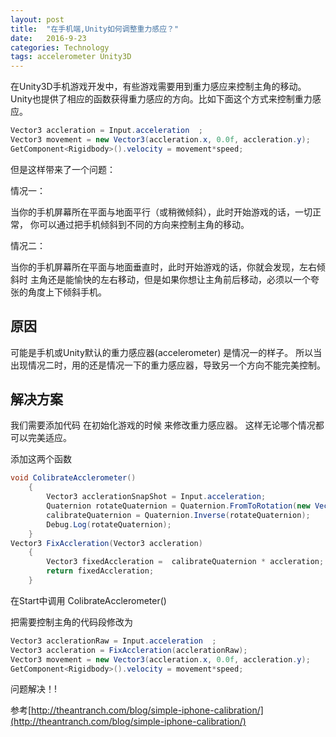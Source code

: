 ```yaml
---
layout: post
title:  "在手机端,Unity如何调整重力感应？"
date:   2016-9-23 
categories: Technology
tags: accelerometer Unity3D
---
```


在Unity3D手机游戏开发中，有些游戏需要用到重力感应来控制主角的移动。
Unity也提供了相应的函数获得重力感应的方向。比如下面这个方式来控制重力感应。

```c#
Vector3 accleration = Input.acceleration  ;
Vector3 movement = new Vector3(accleration.x, 0.0f, accleration.y);
GetComponent<Rigidbody>().velocity = movement*speed;
```

但是这样带来了一个问题：

情况一：

当你的手机屏幕所在平面与地面平行（或稍微倾斜），此时开始游戏的话，一切正常，
你可以通过把手机倾斜到不同的方向来控制主角的移动。

情况二：

当你的手机屏幕所在平面与地面垂直时，此时开始游戏的话，你就会发现，左右倾斜时
主角还是能愉快的左右移动，但是如果你想让主角前后移动，必须以一个夸张的角度上下倾斜手机。


## 原因
可能是手机或Unity默认的重力感应器(accelerometer) 是情况一的样子。
所以当出现情况二时，用的还是情况一下的重力感应器，导致另一个方向不能完美控制。

## 解决方案
我们需要添加代码 在初始化游戏的时候  来修改重力感应器。
这样无论哪个情况都可以完美适应。

添加这两个函数

```c#
void ColibrateAcclerometer()
    {
        Vector3 acclerationSnapShot = Input.acceleration;
        Quaternion rotateQuaternion = Quaternion.FromToRotation(new Vector3(0.0f,0.0f,-1),acclerationSnapShot);
        calibrateQuaternion = Quaternion.Inverse(rotateQuaternion);
        Debug.Log(rotateQuaternion);
    }
Vector3 FixAccleration(Vector3 accleration)
    {
        Vector3 fixedAccleration =  calibrateQuaternion * accleration;
        return fixedAccleration;
    }
```

在Start中调用 ColibrateAcclerometer()

把需要控制主角的代码段修改为

```c#
Vector3 acclerationRaw = Input.acceleration  ;
Vector3 accleration = FixAccleration(acclerationRaw);
Vector3 movement = new Vector3(accleration.x, 0.0f, accleration.y);
GetComponent<Rigidbody>().velocity = movement*speed;
```

问题解决！!

   
   
    

参考[http://theantranch.com/blog/simple-iphone-calibration/](http://theantranch.com/blog/simple-iphone-calibration/)